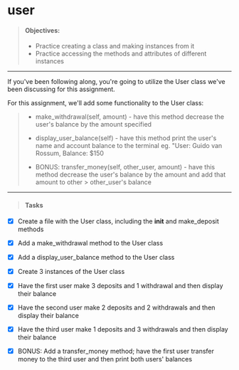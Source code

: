 # user

> #### Objectives:
>
> - Practice creating a class and making instances from it
> - Practice accessing the methods and attributes of different instances
__________________________________________________________________________________________________________________

If you've been following along, you're going to utilize the User class we've been discussing for this assignment.

For this assignment, we'll add some functionality to the User class:

> - make_withdrawal(self, amount) - have this method decrease the user's balance by the amount specified
>
> - display_user_balance(self) - have this method print the user's name and account balance to the terminal
>   eg. "User: Guido van Rossum, Balance: $150
>
> - BONUS: transfer_money(self, other_user, amount) - have this method decrease the user's balance by the amount and add that amount to other >   other_user's balance
__________________________________________________________________________________________________________________

> #### Tasks

- [X] Create a file with the User class, including the __init__ and make_deposit methods

- [X] Add a make_withdrawal method to the User class

- [X] Add a display_user_balance method to the User class

- [X] Create 3 instances of the User class

- [X] Have the first user make 3 deposits and 1 withdrawal and then display their balance

- [X] Have the second user make 2 deposits and 2 withdrawals and then display their balance

- [X] Have the third user make 1 deposits and 3 withdrawals and then display their balance

- [X] BONUS: Add a transfer_money method; have the first user transfer money to the third user and then print both users' balances
